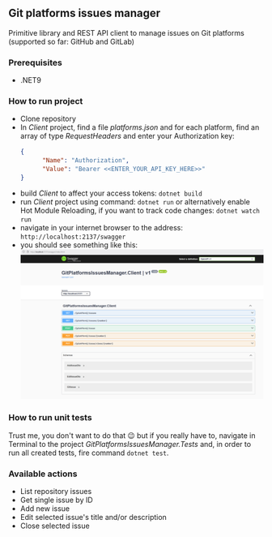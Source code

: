 ## Git platforms issues manager
Primitive library and REST API client to manage issues on Git platforms (supported so far: GitHub and GitLab)

### Prerequisites
* .NET9

### How to run project
* Clone repository
* In _Client_ project, find a file _platforms.json_ and for each platform, find an array of type _RequestHeaders_ and enter your Authorization key:
  ```json
  {
        "Name": "Authorization",
        "Value": "Bearer <<ENTER_YOUR_API_KEY_HERE>>"
  }
  ```
* build _Client_ to affect your access tokens: ```dotnet build```
* run _Client_ project using command: ```dotnet run```
  or alternatively enable Hot Module Reloading, if you want to track code changes: ```dotnet watch run```
* navigate in your internet browser to the address: ```http://localhost:2137/swagger```
* you should see something like this:
![alt text](image.png)

### How to run unit tests
Trust me, you don't want to do that 😉 but if you really have to, navigate in Terminal to the project _GitPlatformsIssuesManager.Tests_ and, in order to run all created tests, fire command ```dotnet test```.

### Available actions
* List repository issues
* Get single issue by ID
* Add new issue
* Edit selected issue's title and/or description
* Close selected issue